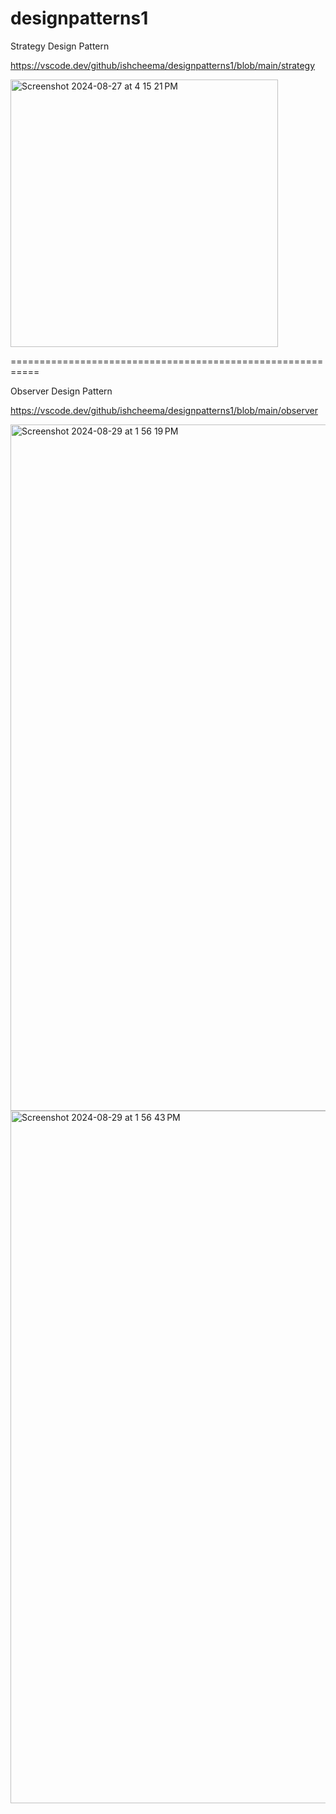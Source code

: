 # designpatterns1

Strategy Design Pattern

https://vscode.dev/github/ishcheema/designpatterns1/blob/main/strategy

<img width="428" alt="Screenshot 2024-08-27 at 4 15 21 PM" src="https://github.com/user-attachments/assets/ddf3e7ec-0015-4585-b1ae-010d5fe3d577">


===========================================================



Observer Design Pattern

https://vscode.dev/github/ishcheema/designpatterns1/blob/main/observer

<img width="1098" alt="Screenshot 2024-08-29 at 1 56 19 PM" src="https://github.com/user-attachments/assets/c3bf6753-f553-4a05-accd-cc626ab307bb">
<img width="1108" alt="Screenshot 2024-08-29 at 1 56 43 PM" src="https://github.com/user-attachments/assets/ac2129b4-d786-4b74-a1e9-2005037c8b22">
